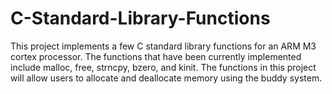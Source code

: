 # C-Standard-Library-Functions
This project implements a few C standard library functions for an ARM M3 cortex processor. The functions that have been currently implemented include malloc, free, strncpy, bzero, and kinit. The functions in this project will allow users to allocate and deallocate memory using the buddy system.
